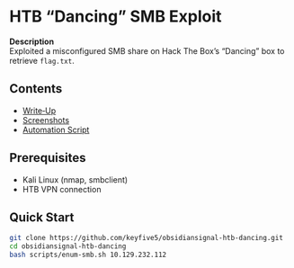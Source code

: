 # HTB “Dancing” SMB Exploit

**Description**  
Exploited a misconfigured SMB share on Hack The Box’s “Dancing” box to retrieve `flag.txt`.

## Contents
- [Write‑Up](writeup/lab-writeup.md)
- [Screenshots](screenshots/)
- [Automation Script](scripts/enum-smb.sh)

## Prerequisites
- Kali Linux (nmap, smbclient)
- HTB VPN connection

## Quick Start
```bash
git clone https://github.com/keyfive5/obsidiansignal-htb-dancing.git
cd obsidiansignal-htb-dancing
bash scripts/enum-smb.sh 10.129.232.112
